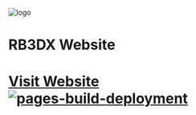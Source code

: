![logo](https://raw.githubusercontent.com/HMXMilohax/RB3DX-Site/main/docs/images/logo.gif)
# RB3DX Website
# [Visit Website](https://rb3dx.milohax.org/) [![pages-build-deployment](https://github.com/hmxmilohax/RB3DX-Site/actions/workflows/pages/pages-build-deployment/badge.svg)](https://github.com/hmxmilohax/RB3DX-Site/actions/workflows/pages/pages-build-deployment)
